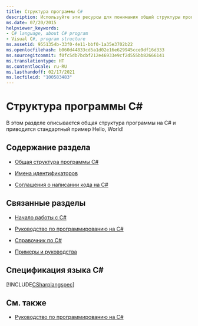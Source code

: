 ```yaml
---
title: Структура программы C#
description: Используйте эти ресурсы для понимания общей структуры программы C#, включая стандартный пример Hello, World!
ms.date: 07/20/2015
helpviewer_keywords:
- C# language, about C# program
- Visual C#, program structure
ms.assetid: 9551354b-33f0-4e11-bbf0-1a35e3702b22
ms.openlocfilehash: b060d44833cd5a1d02e16e629945cce9df16d333
ms.sourcegitcommit: f0fc5db7bcbf212e46933e9cf2d555bb82666141
ms.translationtype: HT
ms.contentlocale: ru-RU
ms.lasthandoff: 02/17/2021
ms.locfileid: "100583483"
---
```

# <a name="inside-a-c-program"></a>Структура программы C#

В этом разделе описывается общая структура программы на C# и приводится стандартный пример Hello, World!

## <a name="in-this-section"></a>Содержание раздела

- [Общая структура программы C#](general-structure-of-a-csharp-program.md)

- [Имена идентификаторов](identifier-names.md)

- [Соглашения о написании кода на C#](coding-conventions.md)

## <a name="related-sections"></a>Связанные разделы

- [Начало работы с C#](../../tour-of-csharp/index.md)

- [Руководство по программированию на C#](../index.md)

- [Справочник по C#](../../language-reference/index.md)

- [Примеры и руководства](../../../samples-and-tutorials/index.md)

## <a name="c-language-specification"></a>Спецификация языка C#

[!INCLUDE[CSharplangspec](~/includes/csharplangspec-md.md)]

## <a name="see-also"></a>См. также

- [Руководство по программированию на C#](../index.md)
